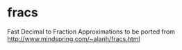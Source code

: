 # fracs
Fast Decimal to Fraction Approximations to be ported from http://www.mindspring.com/~alanh/fracs.html
